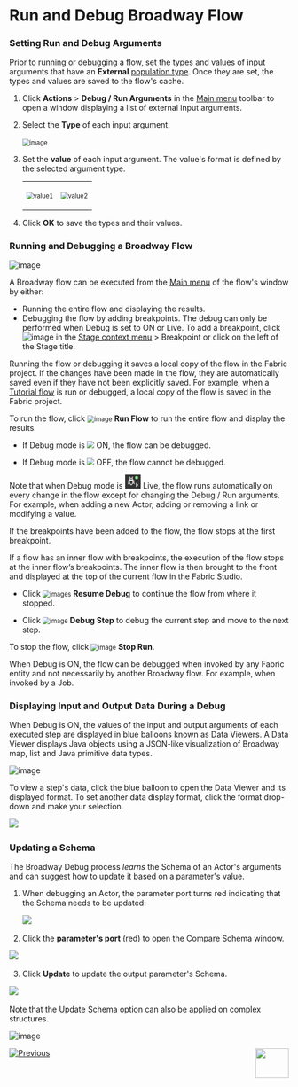 # Run and Debug Broadway Flow


### Setting Run and Debug Arguments
Prior to running or debugging a flow, set the types and values of input arguments that have an **External** [population type](03_broadway_actor_window.md#actors-inputs-and-outputs). Once they are set, the types and values are saved to the flow's cache. 

1. Click **Actions** > **Debug / Run Arguments** in the [Main menu](18_broadway_flow_window.md#main-menu) toolbar to open a window displaying a list of external input arguments.

2. Select the **Type** of each input argument.

   <img src="images/flow_set_run_or_debug_param_set_type2.png" alt="image" style="zoom:80%;" />

3. Set the **value** of each input argument. The value's format is defined by the selected argument type.

   <table>
   <tbody>
   <tr>
   <td><p><img src="images/flow_set_run_or_debug_param_set_value1.png" alt="value1" style="zoom:80%;"/></p></td>
   <td><p><img src="images/flow_set_run_or_debug_param_set_value2.png" alt="value2" style="zoom:80%;"/></p></td>
   </tr>
   </tbody>
   </table>

4. Click **OK** to save the types and their values.

### Running and Debugging a Broadway Flow

![image](images/99_25_tool_bar.PNG)

A Broadway flow can be executed from the [Main menu](18_broadway_flow_window.md#main-menu) of the flow's window by either:

- Running the entire flow and displaying the results.
- Debugging the flow by adding breakpoints. The debug can only be performed when Debug is set to ON or Live. To add a breakpoint, click ![image](images/99_19_dots.PNG) in the [Stage context menu](18_broadway_flow_window.md#stage-context-menu) > Breakpoint or click on the left of the Stage title.

Running the flow or debugging it saves a local copy of the flow in the Fabric project. If the changes have been made in the flow, they are automatically saved even if they have not been explicitly saved. For example, when a [Tutorial flow](17_tutorial_and_flow_examples.md) is run or debugged, a local copy of the flow is saved in the Fabric project.

To run the flow, click <img src="images/99_25_run.PNG" alt="image" style="zoom:80%;" /> **Run Flow** to run the entire flow and display the results. 

- If Debug mode is <img src="images/99_25_debug_on.PNG" style="zoom:80%;" /> ON, the flow can be debugged.

- If Debug mode is <img src="images/99_25_debug_off.PNG" style="zoom:80%;" /> OFF, the flow cannot be debugged.
  

Note that when Debug mode is <img src="images/99_25_debug_live.PNG" style="zoom:80%;" /> Live, the flow runs automatically on every change in the flow except for changing the Debug / Run arguments. For example, when adding a new Actor, adding or removing a link or modifying a value.

If the breakpoints have been added to the flow, the flow stops at the first breakpoint. 

If a flow has an inner flow with breakpoints, the execution of the flow stops at the inner flow’s breakpoints. The inner flow is then brought to the front and displayed at the top of the current flow in the Fabric Studio.

  - Click <img src="images/99_25_resume.PNG" alt="images" style="zoom:80%;" /> **Resume Debug** to continue the flow from where it stopped.

- Click <img src="images/99_25_step.PNG" alt="image" style="zoom:80%;" /> **Debug Step** to debug the current step and move to the next step.

To stop the flow, click <img src="images/99_25_stop.PNG" alt="image" style="zoom:80%;" /> **Stop Run**.

When Debug is ON, the flow can be debugged when invoked by any Fabric entity and not necessarily by another Broadway flow. For example, when invoked by a Job.

### Displaying Input and Output Data During a Debug

When Debug is ON, the values of the input and output arguments of each executed step are displayed in blue balloons known as Data Viewers. A Data Viewer displays Java objects using a JSON-like visualization of Broadway map, list and Java primitive data types.

![image](images/99_25_blue_balloons.PNG)

To view a step's data, click the blue balloon to open the Data Viewer and its displayed format. To set another data display format, click the format drop-down and make your selection.

![](images/flow_debug_display_data.png)

### Updating a Schema

The Broadway Debug process *learns* the Schema of an Actor's arguments and can suggest how to update it based on a parameter's value.

1. When debugging an Actor, the parameter port turns red indicating that the Schema needs to be updated:

   <img src="images/debug_update_schema.png"  />

2. Click the **parameter's port** (red) to open the Compare Schema window.

  ![](images/compare_schema.png)

3. Click **Update** to update the output parameter's Schema. 

<img src="images/debug_update_schema_1.png"  />

Note that the Update Schema option can also be applied on complex structures.

![image](images/compare_schema_1.PNG)



[![Previous](/articles/images/Previous.png)](24_error_handling.md)[<img align="right" width="60" height="54" src="/articles/images/Next.png">](27_broadway_data_inspection.md)

